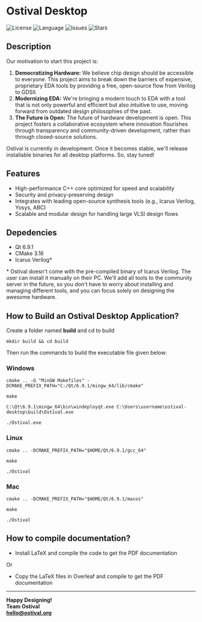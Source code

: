 # Ostival Desktop

![License](https://img.shields.io/github/license/ostival/ostival-desktop)
![Language](https://img.shields.io/badge/language-C%2B%2B-blue.svg)
![Issues](https://img.shields.io/github/issues/ostival/ostival-desktop)
![Stars](https://img.shields.io/github/stars/ostival/ostival-desktop)

## Description
Our motivation to start this project is:

1. **Democratizing Hardware:** We believe chip design should be accessible to everyone. This project aims to break down the barriers of expensive, proprietary EDA tools by providing a free, open-source flow from Verilog to GDSII.
2. **Modernizing EDA:** We're bringing a modern touch to EDA with a tool that is not only powerful and efficient but also intuitive to use, moving forward from outdated design philosophies of the past.
3. **The Future is Open:** The future of hardware development is open. This project fosters a collaborative ecosystem where innovation flourishes through transparency and community-driven development, rather than through closed-source solutions.

Ostival is currently in development. Once it becomes stable, we'll release installable binaries for all desktop platforms. So, stay tuned!

## Features
- High-performance C++ core optimized for speed and scalability
- Security and privacy-preserving design
- Integrates with leading open-source synthesis tools (e.g., Icarus Verilog, Yosys, ABC)
- Scalable and modular design for handling large VLSI design flows

## Depedencies

- Qt 6.9.1
- CMake 3.16
- Icarus Verilog*

\* Ostival doesn't come with the pre-compiled binary of Icarus Verilog. The user can install it manually on their PC. We'll add all tools to the community server in the future, so you don't have to worry about installing and managing different tools, and you can focus solely on designing the awesome hardware.

## How to Build an Ostival Desktop Application?
Create a folder named **build** and cd to build

    mkdir build && cd build

Then run the commands to build the executable file given below:
### Windows
    cmake .. -G "MinGW Makefiles" -DCMAKE_PREFIX_PATH="C:/Qt/6.9.1/mingw_64/lib/cmake"

    make

    C:\Qt\6.9.1\mingw_64\bin\windeployqt.exe C:\Users\username\ostival-desktop\build\Ostival.exe

    ./Ostival.exe
### Linux
    cmake .. -DCMAKE_PREFIX_PATH="$HOME/Qt/6.9.1/gcc_64"

    make

    ./Ostival
### Mac
    cmake .. -DCMAKE_PREFIX_PATH="$HOME/Qt/6.9.1/macos"

    make

    ./Ostival

## How to compile documentation?

- Install LaTeX and compile the code to get the PDF documentation 

Or

- Copy the LaTeX files in Overleaf and compile to get the PDF documentation

***
**Happy Designing!**<br>
**Team Ostival**<br>
**hello@ostival.org**